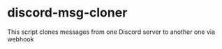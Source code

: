 # discord-msg-cloner
This script clones messages from one Discord server to another one via webhook
